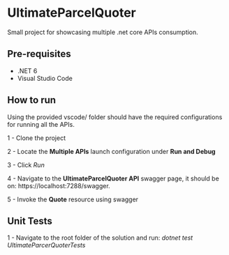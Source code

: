 
# UltimateParcelQuoter
Small project for showcasing multiple .net core APIs consumption.




## Pre-requisites
- .NET 6
- Visual Studio Code



## How to run
Using the provided vscode/ folder should have the required configurations for running all the APIs.

1 - Clone the project

2 - Locate the **Multiple APIs** launch configuration under **Run and Debug**

3 - Click *Run* 

4 - Navigate to the **UltimateParcelQuoter API** swagger page, it should be on: https://localhost:7288/swagger. 

5 - Invoke the **Quote** resource using swagger

## Unit Tests

1 - Navigate to the root folder of the solution and run: *dotnet test UltimateParcerQuoterTests*
